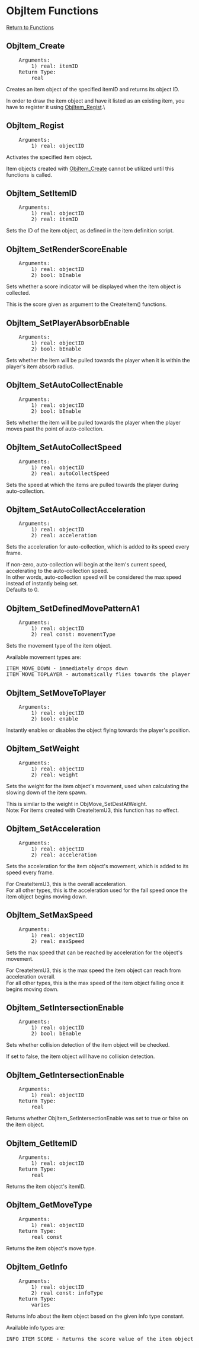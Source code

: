 ﻿# ObjItem Functions

[Return to Functions](../functions.html)

## ObjItem_Create
<pre>
    Arguments:
        1) real: itemID
    Return Type:
        real
</pre>
Creates an item object of the specified itemID and returns its object ID.

In order to draw the item object and have it listed as an existing item, you have to register it using [ObjItem_Regist](objitem_regist).\

## ObjItem_Regist
<pre>
    Arguments:
        1) real: objectID
</pre>
Activates the specified item object.

Item objects created with [ObjItem_Create](objitem_create) cannot be utilized until this functions is called.

## ObjItem_SetItemID
<pre>
    Arguments:
        1) real: objectID
        2) real: itemID
</pre>
Sets the ID of the item object, as defined in the item definition script.

## ObjItem_SetRenderScoreEnable
<pre>
    Arguments:
        1) real: objectID
        2) bool: bEnable
</pre>
Sets whether a score indicator will be displayed when the item object is collected.

This is the score given as argument to the CreateItem() functions.

## ObjItem_SetPlayerAbsorbEnable
<pre>
    Arguments:
        1) real: objectID
        2) bool: bEnable
</pre>
Sets whether the item will be pulled towards the player when it is within the player's item absorb radius.

## ObjItem_SetAutoCollectEnable
<pre>
    Arguments:
        1) real: objectID
        2) bool: bEnable
</pre>
Sets whether the item will be pulled towards the player when the player moves past the point of auto-collection.

## ObjItem_SetAutoCollectSpeed
<pre>
    Arguments:
        1) real: objectID
        2) real: autoCollectSpeed
</pre>
Sets the speed at which the items are pulled towards the player during auto-collection.

## ObjItem_SetAutoCollectAcceleration
<pre>
    Arguments:
        1) real: objectID
        2) real: acceleration
</pre>
Sets the acceleration for auto-collection, which is added to its speed every frame.

If non-zero, auto-collection will begin at the item's current speed, accelerating to the auto-collection speed.\
In other words, auto-collection speed will be considered the max speed instead of instantly being set.\
Defaults to 0.

## ObjItem_SetDefinedMovePatternA1
<pre>
    Arguments:
        1) real: objectID
        2) real const: movementType
</pre>
Sets the movement type of the item object.

Available movement types are:
<pre>
ITEM_MOVE_DOWN - immediately drops down
ITEM_MOVE_TOPLAYER - automatically flies towards the player
</pre>

## ObjItem_SetMoveToPlayer
<pre>
    Arguments:
        1) real: objectID
        2) bool: enable
</pre>
Instantly enables or disables the object flying towards the player's position.

## ObjItem_SetWeight
<pre>
    Arguments:
        1) real: objectID
        2) real: weight
</pre>
Sets the weight for the item object's movement, used when calculating the slowing down of the item spawn.

This is similar to the weight in ObjMove_SetDestAtWeight.\
Note: For items created with CreateItemU3, this function has no effect.

## ObjItem_SetAcceleration
<pre>
    Arguments:
        1) real: objectID
        2) real: acceleration
</pre>
Sets the acceleration for the item object's movement, which is added to its speed every frame.

For CreateItemU3, this is the overall acceleration.\
For all other types, this is the acceleration used for the fall speed once the item object begins moving down.

## ObjItem_SetMaxSpeed
<pre>
    Arguments:
        1) real: objectID
        2) real: maxSpeed
</pre>
Sets the max speed that can be reached by acceleration for the object's movement.

For CreateItemU3, this is the max speed the item object can reach from acceleration overall.\
For all other types, this is the max speed of the item object falling once it begins moving down.

## ObjItem_SetIntersectionEnable
<pre>
    Arguments:
        1) real: objectID
        2) bool: bEnable
</pre>
Sets whether collision detection of the item object will be checked.

If set to false, the item object will have no collision detection.

## ObjItem_GetIntersectionEnable
<pre>
    Arguments:
        1) real: objectID
    Return Type:
        real
</pre>
Returns whether ObjItem_SetIntersectionEnable was set to true or false on the item object.

## ObjItem_GetItemID
<pre>
    Arguments:
        1) real: objectID
    Return Type:
        real
</pre>
Returns the item object's itemID.

## ObjItem_GetMoveType
<pre>
    Arguments:
        1) real: objectID
    Return Type:
        real const
</pre>
Returns the item object's move type.

## ObjItem_GetInfo
<pre>
    Arguments:
        1) real: objectID
        2) real const: infoType
    Return Type:
        varies
</pre>
Returns info about the item object based on the given info type constant.

Available info types are:
<pre>
INFO_ITEM_SCORE - Returns the score value of the item object (real)
</pre>